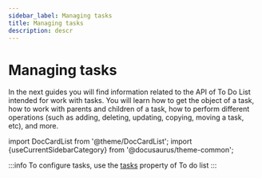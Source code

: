 ```yaml
---
sidebar_label: Managing tasks
title: Managing tasks
description: descr
---
```


# Managing tasks

In the next guides you will find information related to the API of To Do List intended for work with tasks. You will learn how to get the object of a task, how to work with parents and children of a task, how to perform different operations (such as adding, deleting, updating, copying, moving a task, etc), and more.

import DocCardList from '@theme/DocCardList';
import {useCurrentSidebarCategory} from '@docusaurus/theme-common';

<DocCardList items={useCurrentSidebarCategory().items}/>

:::info
To configure tasks, use the [tasks](api/configs/tasks_config.md) property of To do list
:::